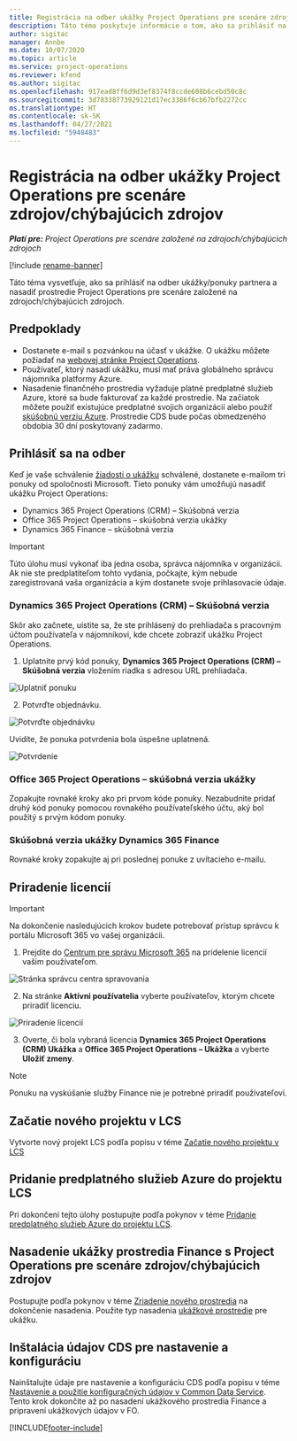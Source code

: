 ```yaml
---
title: Registrácia na odber ukážky Project Operations pre scenáre zdrojov/chýbajúcich zdrojov
description: Táto téma poskytuje informácie o tom, ako sa prihlásiť na odber a nasadiť Project Operations pre scenáre založené na zdrojoch/chýbajúcich zdrojoch.
author: sigitac
manager: Annbe
ms.date: 10/07/2020
ms.topic: article
ms.service: project-operations
ms.reviewer: kfend
ms.author: sigitac
ms.openlocfilehash: 917ead8ff6d9d3ef8374f8ccde608b6cebd50c8c
ms.sourcegitcommit: 3d78338773929121d17ec3386f6cb67bfb2272cc
ms.translationtype: HT
ms.contentlocale: sk-SK
ms.lasthandoff: 04/27/2021
ms.locfileid: "5948483"
---
```

# <a name="sign-up-for-project-operations-preview-subscriptions-for-resource-non-stocked-scenarios"></a>Registrácia na odber ukážky Project Operations pre scenáre zdrojov/chýbajúcich zdrojov

_**Platí pre:** Project Operations pre scenáre založené na zdrojoch/chýbajúcich zdrojoch_

[!include [rename-banner](~/includes/cc-data-platform-banner.md)]

Táto téma vysvetľuje, ako sa prihlásiť na odber ukážky/ponuky partnera a nasadiť prostredie Project Operations pre scenáre založené na zdrojoch/chýbajúcich zdrojoch.

## <a name="prerequisites"></a>Predpoklady

- Dostanete e-mail s pozvánkou na účasť v ukážke. O ukážku môžete požiadať na [webovej stránke Project Operations](https://dynamics.microsoft.com/en-us/project-operations/overview/).
- Používateľ, ktorý nasadí ukážku, musí mať práva globálneho správcu nájomníka platformy Azure.
- Nasadenie finančného prostredia vyžaduje platné predplatné služieb Azure, ktoré sa bude fakturovať za každé prostredie. Na začiatok môžete použiť existujúce predplatné svojich organizácií alebo použiť [skúšobnú verziu Azure](https://azure.microsoft.com/en-us/free/). Prostredie CDS bude počas obmedzeného obdobia 30 dní poskytovaný zadarmo.

## <a name="subscribe"></a>Prihlásiť sa na odber

Keď je vaše schválenie [žiadosti o ukážku](https://forms.office.com/FormsPro/Pages/ResponsePage.aspx?id=v4j5cvGGr0GRqy180BHbR56j8lZs0FdAvwT75_WNFyxUMkRDV1NYQU5TNjE2VjhKOVBUNVg2R0s1NC4u) schválené, dostanete e-mailom tri ponuky od spoločnosti Microsoft. Tieto ponuky vám umožňujú nasadiť ukážku Project Operations:

- Dynamics 365 Project Operations (CRM) – Skúšobná verzia
- Office 365 Project Operations – skúšobná verzia ukážky
- Dynamics 365 Finance – skúšobná verzia

> [!IMPORTANT]
> Túto úlohu musí vykonať iba jedna osoba, správca nájomníka v organizácii. Ak nie ste predplatiteľom tohto vydania, počkajte, kým nebude zaregistrovaná vaša organizácia a kým dostanete svoje prihlasovacie údaje.

### <a name="dynamics-365-project-operations-crm---preview-trial"></a>Dynamics 365 Project Operations (CRM) – Skúšobná verzia 

Skôr ako začnete, uistite sa, že ste prihlásený do prehliadača s pracovným účtom používateľa v nájomníkovi, kde chcete zobraziť ukážku Project Operations.

1. Uplatnite prvý kód ponuky, **Dynamics 365 Project Operations (CRM) – Skúšobná verzia** vložením riadka s adresou URL prehliadača.

![Uplatniť ponuku](./media/16RedeemFirstOfferNew.png)

2. Potvrďte objednávku.

![Potvrďte objednávku](./media/17ConfirmOrderNew.png)

Uvidíte, že ponuka potvrdenia bola úspešne uplatnená.

![Potvrdenie](./media/18OrderConfirmationNew.png)

### <a name="office-365-project-operations---preview-trial"></a>Office 365 Project Operations – skúšobná verzia ukážky

Zopakujte rovnaké kroky ako pri prvom kóde ponuky. Nezabudnite pridať druhý kód ponuky pomocou rovnakého používateľského účtu, aký bol použitý s prvým kódom ponuky.

### <a name="dynamics-365-finance-preview-trial"></a>Skúšobná verzia ukážky Dynamics 365 Finance

Rovnaké kroky zopakujte aj pri poslednej ponuke z uvítacieho e-mailu.

## <a name="assign-licenses"></a>Priradenie licencií

> [!IMPORTANT]
> Na dokončenie nasledujúcich krokov budete potrebovať prístup správcu k portálu Microsoft 365 vo vašej organizácii.

1. Prejdite do [Centrum pre správu Microsoft 365](https://portal.office.com/) na pridelenie licencií vašim používateľom.

![Stránka správcu centra spravovania](./media/14AdminPortal.png)

2. Na stránke **Aktívni používatelia** vyberte používateľov, ktorým chcete priradiť licenciu.

![Priradenie licencií](./media/15AssignLicenses.png)

3. Overte, či bola vybraná licencia **Dynamics 365 Project Operations (CRM) Ukážka** a **Office 365 Project Operations – Ukážka** a vyberte **Uložiť zmeny**.

> [!NOTE]
> Ponuku na vyskúšanie služby Finance nie je potrebné priradiť používateľovi.

## <a name="start-a-new-project-in-lcs"></a>Začatie nového projektu v LCS

Vytvorte nový projekt LCS podľa popisu v téme [Začatie nového projektu v LCS](create-lcs-project.md)

## <a name="add-an-azure-subscription-to-an-lcs-project"></a>Pridanie predplatného služieb Azure do projektu LCS

Pri dokončení tejto úlohy postupujte podľa pokynov v téme [Pridanie predplatného služieb Azure do projektu LCS](resource-add-azure-subscription-lcs-project.md).

## <a name="deploy-finance-demo-environment-with-project-operations-for-resourcenon-stocked-scenarios"></a>Nasadenie ukážky prostredia Finance s Project Operations pre scenáre zdrojov/chýbajúcich zdrojov

Postupujte podľa pokynov v téme [Zriadenie nového prostredia](resource-provision-new-environment.md) na dokončenie nasadenia. Použite typ nasadenia [ukážkové prostredie](/dynamics365/fin-ops-core/dev-itpro/deployment/deploy-demo-environment) pre ukážku. 

## <a name="install-cds-setup-and-configuration-data"></a>Inštalácia údajov CDS pre nastavenie a konfiguráciu

Nainštalujte údaje pre nastavenie a konfiguráciu CDS podľa popisu v téme [Nastavenie a použitie konfiguračných údajov v Common Data Service](resource-apply-pro-setup-config-data.md).
Tento krok dokončite až po nasadení ukážkového prostredia Finance a pripravení ukážkových údajov v FO.


[!INCLUDE[footer-include](../includes/footer-banner.md)]